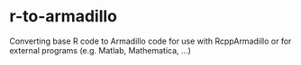# r-to-armadillo
Converting base R code to Armadillo code for use with RcppArmadillo or for external programs (e.g. Matlab, Mathematica, ...)
